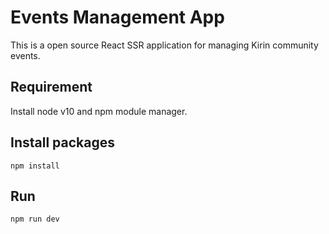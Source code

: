 # Events Management App

This is a open source React SSR application for managing Kirin community events.

## Requirement

Install node v10 and npm module manager.

## Install packages

```
npm install
```

## Run

```
npm run dev
```

